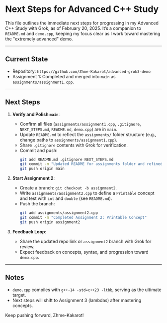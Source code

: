 # Next Steps for Advanced C++ Study

This file outlines the immediate next steps for progressing in my Advanced C++ Study with Grok, as of February 20, 2025. It’s a companion to `README.md` and `demo.cpp`, keeping my focus clear as I work toward mastering the "extremely advanced" demo.

---

## Current State
- Repository: `https://github.com/Zhme-Kakarot/advanced-grok3-demo`
- Assignment 1: Completed and merged into `main` as `assignments/assignment1.cpp`.

---

## Next Steps

1. **Verify and Polish `main`**:
   - Confirm all files (`assignments/assignment1.cpp`, `.gitignore`, `NEXT_STEPS.md`, `README.md`, `demo.cpp`) are in `main`.
   - Update `README.md` to reflect the `assignments/` folder structure (e.g., change paths to `assignments/assignment1.cpp`).
   - Share `.gitignore` contents with Grok for verification.
   - Commit and push:
     ```bash
     git add README.md .gitignore NEXT_STEPS.md
     git commit -m "Updated README for assignments folder and refined NEXT_STEPS"
     git push origin main
     ```

2. **Start Assignment 2**:
   - Create a branch: `git checkout -b assignment2`.
   - Write `assignments/assignment2.cpp` to define a `Printable` concept and test with `int` and `double` (see `README.md`).
   - Push the branch:
     ```bash
     git add assignments/assignment2.cpp
     git commit -m "Completed Assignment 2: Printable Concept"
     git push origin assignment2
     ```

3. **Feedback Loop**:
   - Share the updated repo link or `assignment2` branch with Grok for review.
   - Expect feedback on concepts, syntax, and progression toward `demo.cpp`.

---

## Notes
- `demo.cpp` compiles with `g++-14 -std=c++23 -ltbb`, serving as the ultimate target.
- Next steps will shift to Assignment 3 (lambdas) after mastering concepts.

Keep pushing forward, Zhme-Kakarot!
